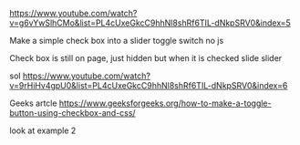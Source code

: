 https://www.youtube.com/watch?v=g6vYwSlhCMo&list=PL4cUxeGkcC9hhNl8shRf6TIL-dNkpSRV0&index=5

Make a simple check box into a slider toggle switch no js

Check box is still on page, just hidden but when it is checked slide slider

sol
https://www.youtube.com/watch?v=9rHiHv4gpU0&list=PL4cUxeGkcC9hhNl8shRf6TIL-dNkpSRV0&index=6

Geeks artcle
https://www.geeksforgeeks.org/how-to-make-a-toggle-button-using-checkbox-and-css/

look at example 2
